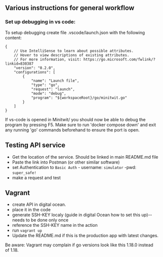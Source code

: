 ## Various instructions for general workflow

### Set up debugging in vs code:

To setup debugging create file .vscode/launch.json with the following content:

```
{
    // Use IntelliSense to learn about possible attributes.
    // Hover to view descriptions of existing attributes.
    // For more information, visit: https://go.microsoft.com/fwlink/?linkid=830387
    "version": "0.2.0",
    "configurations": [
        {
            "name": "Launch file",
            "type": "go",
            "request": "launch",
            "mode": "debug",
            "program": "${workspaceRoot}/go/minitwit.go"
        }
    ]
}
```

If vs-code is opened in Minitwit/ you should now be able to debug the program by pressing F5.
Make sure to run 'docker compose down' and exit any running 'go' commands beforehand to ensure the port is open.


## Testing API service
- Get the location of the service. Should be linked in main README.md file
- Paste the link into Postman (or other similar software)
- set Authentication to `Basic Auth` - username: `simulator` -pwd: `super_safe!`
- make a request and test


## Vagrant
- create API in digital ocean.
- place it in the code
- generate SSH-KEY localy (guide in digital Ocean how to set this up)-- needs to be done only once
- reference the SSH-KEY name in the action
- run `vagrant up`
- Update the README.md if this is the production app with latest changes.

Be aware:
Vagrant may complain if go versions look like this 1.18.0 instead of 1.18.